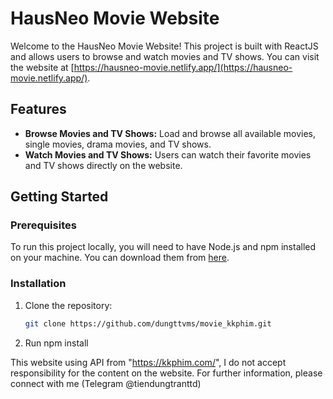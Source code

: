 # HausNeo Movie Website

Welcome to the HausNeo Movie Website! This project is built with ReactJS and allows users to browse and watch movies and TV shows. You can visit the website at [https://hausneo-movie.netlify.app/](https://hausneo-movie.netlify.app/).

## Features

- **Browse Movies and TV Shows:** Load and browse all available movies, single movies, drama movies, and TV shows.
- **Watch Movies and TV Shows:** Users can watch their favorite movies and TV shows directly on the website.

## Getting Started

### Prerequisites

To run this project locally, you will need to have Node.js and npm installed on your machine. You can download them from [here](https://nodejs.org/).

### Installation

1. Clone the repository:

   ```bash
   git clone https://github.com/dungttvms/movie_kkphim.git
   ```

2. Run
   npm install

This website using API from "https://kkphim.com/", I do not accept responsibility for the content on the website.
For further information, please connect with me (Telegram @tiendungtranttd)
